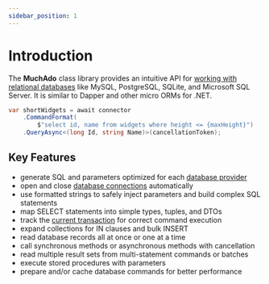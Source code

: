 ```yaml
---
sidebar_position: 1
---
```


# Introduction

The **MuchAdo** class library provides an intuitive API for [working with relational databases](./databases.md) like MySQL, PostgreSQL, SQLite, and Microsoft SQL Server. It is similar to Dapper and other micro ORMs for .NET.

```csharp
var shortWidgets = await connector
    .CommandFormat(
        $"select id, name from widgets where height <= {maxHeight}")
    .QueryAsync<(long Id, string Name)>(cancellationToken);
```

## Key Features

* generate SQL and parameters optimized for each [database provider](./databases.md)
* open and close [database connections](./connections.md) automatically
* use formatted strings to safely inject parameters and build complex SQL statements
* map SELECT statements into simple types, tuples, and DTOs
* track the [current transaction](./transactions.md) for correct command execution
* expand collections for IN clauses and bulk INSERT
* read database records all at once or one at a time
* call synchronous methods or asynchronous methods with cancellation
* read multiple result sets from multi-statement commands or batches
* execute stored procedures with parameters
* prepare and/or cache database commands for better performance

